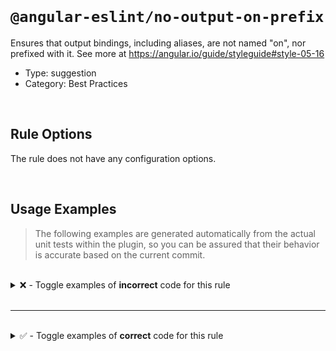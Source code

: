 <!--

  DO NOT EDIT.

  This markdown file was autogenerated using a mixture of the following files as the source of truth for its data:
  - ../../src/rules/no-output-on-prefix.ts
  - ../../tests/rules/no-output-on-prefix/cases.ts

  In order to update this file, it is therefore those files which need to be updated, as well as potentially the generator script:
  - ../../../../tools/scripts/generate-rule-docs.ts

-->

<br>

# `@angular-eslint/no-output-on-prefix`

Ensures that output bindings, including aliases, are not named "on", nor prefixed with it. See more at https://angular.io/guide/styleguide#style-05-16

- Type: suggestion
- Category: Best Practices

<br>

## Rule Options

The rule does not have any configuration options.

<br>

## Usage Examples

> The following examples are generated automatically from the actual unit tests within the plugin, so you can be assured that their behavior is accurate based on the current commit.

<br>

<details>
<summary>❌ - Toggle examples of <strong>incorrect</strong> code for this rule</summary>

<br>

#### Default Config

```json
{
  "rules": {
    "@angular-eslint/no-output-on-prefix": [
      "error"
    ]
  }
}
```

<br>

#### ❌ Invalid Code

```ts
@Component({
  outputs: ['on']
            ~~~~
})
class Test {}
```

<br>

---

<br>

#### Default Config

```json
{
  "rules": {
    "@angular-eslint/no-output-on-prefix": [
      "error"
    ]
  }
}
```

<br>

#### ❌ Invalid Code

```ts
@Directive({
  inputs: [onCredit],
  'outputs': [onLevel, `test: on`, onFunction()],
                       ~~~~~~~~~~
})
class Test {}
```

<br>

---

<br>

#### Default Config

```json
{
  "rules": {
    "@angular-eslint/no-output-on-prefix": [
      "error"
    ]
  }
}
```

<br>

#### ❌ Invalid Code

```ts
@Component({
  ['outputs']: ['onTest: test', ...onArray],
                ~~~~~~~~~~~~~~
})
class Test {}
```

<br>

---

<br>

#### Default Config

```json
{
  "rules": {
    "@angular-eslint/no-output-on-prefix": [
      "error"
    ]
  }
}
```

<br>

#### ❌ Invalid Code

```ts
@Directive({
  [`outputs`]: ['onTest: test', ...onArray],
                ~~~~~~~~~~~~~~
})
class Test {}
```

<br>

---

<br>

#### Default Config

```json
{
  "rules": {
    "@angular-eslint/no-output-on-prefix": [
      "error"
    ]
  }
}
```

<br>

#### ❌ Invalid Code

```ts
@Component()
class Test {
  @Output() on: EventEmitter<any> = new EventEmitter<{}>();
            ~~
}
```

<br>

---

<br>

#### Default Config

```json
{
  "rules": {
    "@angular-eslint/no-output-on-prefix": [
      "error"
    ]
  }
}
```

<br>

#### ❌ Invalid Code

```ts
@Directive()
class Test {
  @Output() @Custom('on') 'onPrefix' = new EventEmitter<void>();
                          ~~~~~~~~~~
}
```

<br>

---

<br>

#### Default Config

```json
{
  "rules": {
    "@angular-eslint/no-output-on-prefix": [
      "error"
    ]
  }
}
```

<br>

#### ❌ Invalid Code

```ts
@Component()
class Test {
  @Custom() @Output(`on`) _on = getOutput();
                    ~~~~
}
```

<br>

---

<br>

#### Default Config

```json
{
  "rules": {
    "@angular-eslint/no-output-on-prefix": [
      "error"
    ]
  }
}
```

<br>

#### ❌ Invalid Code

```ts
@Directive()
class Test {
  @Output('onPrefix') _on = (this.subject$ as Subject<{on: boolean}>).pipe();
          ~~~~~~~~~~
}
```

<br>

---

<br>

#### Default Config

```json
{
  "rules": {
    "@angular-eslint/no-output-on-prefix": [
      "error"
    ]
  }
}
```

<br>

#### ❌ Invalid Code

```ts
@Component()
class Test {
  @Output('getter') get 'on-getter'() {}
                        ~~~~~~~~~~~
}
```

<br>

---

<br>

#### Default Config

```json
{
  "rules": {
    "@angular-eslint/no-output-on-prefix": [
      "error"
    ]
  }
}
```

<br>

#### ❌ Invalid Code

```ts
@Injectable()
class Test {
  @Output('on') onPrefix = this.getOutput();
          ~~~~  ~~~~~~~~
}
```

</details>

<br>

---

<br>

<details>
<summary>✅ - Toggle examples of <strong>correct</strong> code for this rule</summary>

<br>

#### Default Config

```json
{
  "rules": {
    "@angular-eslint/no-output-on-prefix": [
      "error"
    ]
  }
}
```

<br>

#### ✅ Valid Code

```ts
class Test {}
```

<br>

---

<br>

#### Default Config

```json
{
  "rules": {
    "@angular-eslint/no-output-on-prefix": [
      "error"
    ]
  }
}
```

<br>

#### ✅ Valid Code

```ts
@Page({
  outputs: ['on', onChange, `onLine`, 'on: on2', 'offline: on', ...onCheck, onOutput()],
})
class Test {}
```

<br>

---

<br>

#### Default Config

```json
{
  "rules": {
    "@angular-eslint/no-output-on-prefix": [
      "error"
    ]
  }
}
```

<br>

#### ✅ Valid Code

```ts
@Component()
class Test {
  on = new EventEmitter();
}
```

<br>

---

<br>

#### Default Config

```json
{
  "rules": {
    "@angular-eslint/no-output-on-prefix": [
      "error"
    ]
  }
}
```

<br>

#### ✅ Valid Code

```ts
@Directive()
class Test {
  @Output() buttonChange = new EventEmitter<'on'>();
}
```

<br>

---

<br>

#### Default Config

```json
{
  "rules": {
    "@angular-eslint/no-output-on-prefix": [
      "error"
    ]
  }
}
```

<br>

#### ✅ Valid Code

```ts
@Component()
class Test {
  @Output() On = new EventEmitter<{ on: onType }>();
}
```

<br>

---

<br>

#### Default Config

```json
{
  "rules": {
    "@angular-eslint/no-output-on-prefix": [
      "error"
    ]
  }
}
```

<br>

#### ✅ Valid Code

```ts
@Directive()
class Test {
  @Output(`one`) ontype = new EventEmitter<{ bar: string, on: boolean }>();
}
```

<br>

---

<br>

#### Default Config

```json
{
  "rules": {
    "@angular-eslint/no-output-on-prefix": [
      "error"
    ]
  }
}
```

<br>

#### ✅ Valid Code

```ts
@Component()
class Test {
  @Output('oneProp') common = new EventEmitter<ComplextOn>();
}
```

<br>

---

<br>

#### Default Config

```json
{
  "rules": {
    "@angular-eslint/no-output-on-prefix": [
      "error"
    ]
  }
}
```

<br>

#### ✅ Valid Code

```ts
@Directive()
class Test<On> {
  @Output() ON = new EventEmitter<On>();
}
```

<br>

---

<br>

#### Default Config

```json
{
  "rules": {
    "@angular-eslint/no-output-on-prefix": [
      "error"
    ]
  }
}
```

<br>

#### ✅ Valid Code

```ts
const on = 'on';
@Component()
class Test {
  @Output(on) touchMove: EventEmitter<{ action: 'on' | 'off' }> = new EventEmitter<{ action: 'on' | 'off' }>();
}
```

<br>

---

<br>

#### Default Config

```json
{
  "rules": {
    "@angular-eslint/no-output-on-prefix": [
      "error"
    ]
  }
}
```

<br>

#### ✅ Valid Code

```ts
const test = 'on';
const on = 'on';
@Directive()
class Test {
  @Output(test) [on]: EventEmitter<OnTest>;
}
```

<br>

---

<br>

#### Default Config

```json
{
  "rules": {
    "@angular-eslint/no-output-on-prefix": [
      "error"
    ]
  }
}
```

<br>

#### ✅ Valid Code

```ts
@Directive({
  selector: 'foo',
})
class Test {
  @Output() get 'getter'() {}
}
```

</details>

<br>
